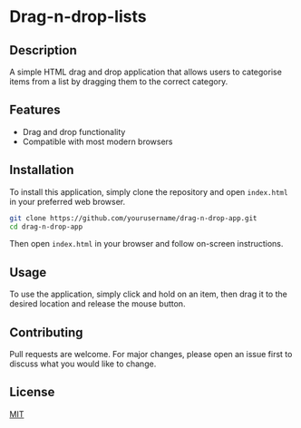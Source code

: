 # Drag-n-drop-lists

## Description

A simple HTML drag and drop application that allows users to categorise items from a list by dragging them to the correct category.

## Features

- Drag and drop functionality
- Compatible with most modern browsers

## Installation

To install this application, simply clone the repository and open `index.html` in your preferred web browser.

```bash
git clone https://github.com/yourusername/drag-n-drop-app.git
cd drag-n-drop-app
```

Then open `index.html` in your browser and follow on-screen instructions.

## Usage

To use the application, simply click and hold on an item, then drag it to the desired location and release the mouse button.

## Contributing

Pull requests are welcome. For major changes, please open an issue first to discuss what you would like to change.

## License

[MIT](https://choosealicense.com/licenses/mit/)